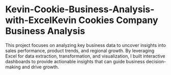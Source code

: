# Kevin-Cookie-Business-Analysis-with-ExcelKevin Cookies Company Business Analysis
This project focuses on analyzing key business data to uncover insights into sales performance, product trends, and regional growth. By leveraging Excel for data extraction, transformation, and visualization, I built interactive dashboards to provide actionable insights that can guide business decision-making and drive growth.


